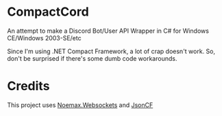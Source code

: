 # CompactCord
An attempt to make a Discord Bot/User API Wrapper in C# for Windows CE/Windows 2003-SE/etc

Since I'm using .NET Compact Framework, a lot of crap doesn't work. So, don't be surprised if there's some dumb code workarounds.

# Credits
This project uses [Noemax.Websockets](https://www.nuget.org/packages/Noemax.WebSockets/) and [JsonCF](https://archive.codeplex.com/?p=jsoncf)
